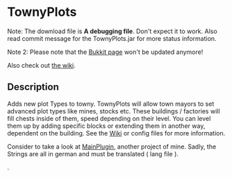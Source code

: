 # TownyPlots

Note: The download file is **A debugging file**. Don't expect it to work. Also read commit message for the TownyPlots.jar for more status information.

Note 2: Please note that the [Bukkit page](https://dev.bukkit.org/projects/townyplots) won't be updated anymore!

Also check out [the wiki](https://github.com/Pommesritter/TownyPlots/wiki/).

## Description

Adds new plot Types to towny.
TownyPlots will allow town mayors to set advanced plot types like mines, stocks etc. 
These buildings / factories will fill chests inside of them, speed depending on their level. You can level them up by adding specific blocks or extending them in another way, dependent on the building. 
See the [Wiki](https://github.com/Pommesritter/TownyPlots/wiki) or config files for more information.

Consider to take a look at [MainPlugin](https://github.com/herbertsfundgrube/GSplugin), another project of mine. 
Sadly, the Strings are all in german and must be translated ( lang file ). 

.
